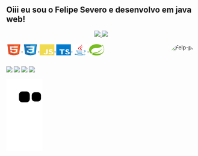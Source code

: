 ## Oiii eu sou o Felipe Severo e desenvolvo em java web!
<div align="center">
  <a href="https://github.com/Felp13">
  <img height="180em" src="https://github-readme-stats.vercel.app/api?username=Felp13&show_icons=true&theme=dark&include_all_commits=true&count_private=true"/>
  <img height="180em" src="https://github-readme-stats.vercel.app/api/top-langs/?username=Felp13&layout=compact&langs_count=7&theme=dark"/>
</div>
<div style="display: inline_block"><br>
  
  <img align="center" alt="Felp-HTML" height="30" width="40" src="https://raw.githubusercontent.com/devicons/devicon/master/icons/html5/html5-original.svg">
  <img align="center" alt="Felp-CSS" height="30" width="40" src="https://raw.githubusercontent.com/devicons/devicon/master/icons/css3/css3-original.svg">
  <img align="center" alt="Felp-Js" height="30" width="40" src="https://raw.githubusercontent.com/devicons/devicon/master/icons/javascript/javascript-plain.svg">
  <img align="center" alt="Felp-Ts" height="30" width="40" src="https://raw.githubusercontent.com/devicons/devicon/master/icons/typescript/typescript-plain.svg">
  <img align="center" alt="Felp-Java" height="30" width="40" src="https://raw.githubusercontent.com/devicons/devicon/master/icons/java/java-original.svg">
  <img align="center" alt="Felp-Spring" height="30" width="40" src="https://raw.githubusercontent.com/devicons/devicon/master/icons/spring/spring-original.svg">
 
   
  <img align="right" alt="Felp-pic" height="150" style="border-radius:50px;" src="https://media.discordapp.net/attachments/1017539028540719132/1017539066570477668/download20220804211237.png?width=468&height=468">
</div>
  
  ##
 
<div> 
  <a href="https://instagram.com/felpsevero" target="_blank"><img src="https://img.shields.io/badge/-Instagram-%23E4405F?style=for-the-badge&logo=instagram&logoColor=white" target="_blank"></a>
 	<a href="https://www.twitch.tv/felipesevero13" target="_blank"><img src="https://img.shields.io/badge/Twitch-9146FF?style=for-the-badge&logo=twitch&logoColor=white" target="_blank"></a>
  <a href = "mailto:felipeseveronunes@gmail.com"><img src="https://img.shields.io/badge/-Gmail-%23333?style=for-the-badge&logo=gmail&logoColor=white" target="_blank"></a>
  <a href="https://www.linkedin.com/in/felipe-severo/" target="_blank"><img src="https://img.shields.io/badge/-LinkedIn-%230077B5?style=for-the-badge&logo=linkedin&logoColor=white" target="_blank"></a> 
 
  ![Snake animation](https://github.com/Felp13/Felp13/blob/output/github-contribution-grid-snake.svg)
 
</div>

